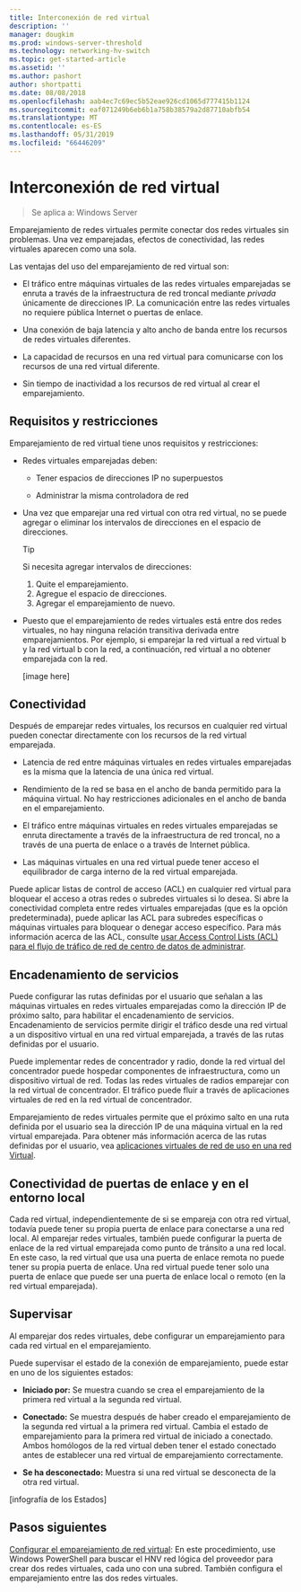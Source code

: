 ```yaml
---
title: Interconexión de red virtual
description: ''
manager: dougkim
ms.prod: windows-server-threshold
ms.technology: networking-hv-switch
ms.topic: get-started-article
ms.assetid: ''
ms.author: pashort
author: shortpatti
ms.date: 08/08/2018
ms.openlocfilehash: aab4ec7c69ec5b52eae926cd1065d777415b1124
ms.sourcegitcommit: eaf071249b6eb6b1a758b38579a2d87710abfb54
ms.translationtype: MT
ms.contentlocale: es-ES
ms.lasthandoff: 05/31/2019
ms.locfileid: "66446209"
---
```

# <a name="virtual-network-peering"></a>Interconexión de red virtual

>Se aplica a: Windows Server

Emparejamiento de redes virtuales permite conectar dos redes virtuales sin problemas. Una vez emparejadas, efectos de conectividad, las redes virtuales aparecen como una sola. 

Las ventajas del uso del emparejamiento de red virtual son:

-   El tráfico entre máquinas virtuales de las redes virtuales emparejadas se enruta a través de la infraestructura de red troncal mediante *privada* únicamente de direcciones IP. La comunicación entre las redes virtuales no requiere pública Internet o puertas de enlace.

-   Una conexión de baja latencia y alto ancho de banda entre los recursos de redes virtuales diferentes.

-   La capacidad de recursos en una red virtual para comunicarse con los recursos de una red virtual diferente.

-   Sin tiempo de inactividad a los recursos de red virtual al crear el emparejamiento.

## <a name="requirements-and-constraints"></a>Requisitos y restricciones

Emparejamiento de red virtual tiene unos requisitos y restricciones:

- Redes virtuales emparejadas deben:

  -   Tener espacios de direcciones IP no superpuestos

  -   Administrar la misma controladora de red

- Una vez que emparejar una red virtual con otra red virtual, no se puede agregar o eliminar los intervalos de direcciones en el espacio de direcciones.

  >[!TIP]
  >Si necesita agregar intervalos de direcciones:<ol><li>Quite el emparejamiento.</li><li>Agregue el espacio de direcciones.</li><li>Agregar el emparejamiento de nuevo.</li></ol>

- Puesto que el emparejamiento de redes virtuales está entre dos redes virtuales, no hay ninguna relación transitiva derivada entre emparejamientos. Por ejemplo, si emparejar la red virtual a red virtual b y la red virtual b con la red, a continuación, red virtual a no obtener emparejada con la red.

  [image here]

## <a name="connectivity"></a>Conectividad

Después de emparejar redes virtuales, los recursos en cualquier red virtual pueden conectar directamente con los recursos de la red virtual emparejada.

-   Latencia de red entre máquinas virtuales en redes virtuales emparejadas es la misma que la latencia de una única red virtual.

-   Rendimiento de la red se basa en el ancho de banda permitido para la máquina virtual. No hay restricciones adicionales en el ancho de banda en el emparejamiento.

-   El tráfico entre máquinas virtuales en redes virtuales emparejadas se enruta directamente a través de la infraestructura de red troncal, no a través de una puerta de enlace o a través de Internet pública.

-   Las máquinas virtuales en una red virtual puede tener acceso el equilibrador de carga interno de la red virtual emparejada.

Puede aplicar listas de control de acceso (ACL) en cualquier red virtual para bloquear el acceso a otras redes o subredes virtuales si lo desea. Si abre la conectividad completa entre redes virtuales emparejadas (que es la opción predeterminada), puede aplicar las ACL para subredes específicas o máquinas virtuales para bloquear o denegar acceso específico. Para más información acerca de las ACL, consulte [usar Access Control Lists (ACL) para el flujo de tráfico de red de centro de datos de administrar](https://docs.microsoft.com/windows-server/networking/sdn/manage/use-acls-for-traffic-flow).

## <a name="service-chaining"></a>Encadenamiento de servicios

Puede configurar las rutas definidas por el usuario que señalan a las máquinas virtuales en redes virtuales emparejadas como la dirección IP de próximo salto, para habilitar el encadenamiento de servicios. Encadenamiento de servicios permite dirigir el tráfico desde una red virtual a un dispositivo virtual en una red virtual emparejada, a través de las rutas definidas por el usuario.

Puede implementar redes de concentrador y radio, donde la red virtual del concentrador puede hospedar componentes de infraestructura, como un dispositivo virtual de red. Todas las redes virtuales de radios emparejar con la red virtual de concentrador. El tráfico puede fluir a través de aplicaciones virtuales de red en la red virtual de concentrador.

Emparejamiento de redes virtuales permite que el próximo salto en una ruta definida por el usuario sea la dirección IP de una máquina virtual en la red virtual emparejada. Para obtener más información acerca de las rutas definidas por el usuario, vea [aplicaciones virtuales de red de uso en una red Virtual](https://docs.microsoft.com/windows-server/networking/sdn/manage/use-network-virtual-appliances-on-a-vn).

## <a name="gateways-and-on-premises-connectivity"></a>Conectividad de puertas de enlace y en el entorno local

Cada red virtual, independientemente de si se empareja con otra red virtual, todavía puede tener su propia puerta de enlace para conectarse a una red local. Al emparejar redes virtuales, también puede configurar la puerta de enlace de la red virtual emparejada como punto de tránsito a una red local. En este caso, la red virtual que usa una puerta de enlace remota no puede tener su propia puerta de enlace. Una red virtual puede tener solo una puerta de enlace que puede ser una puerta de enlace local o remoto (en la red virtual emparejada).

## <a name="monitor"></a>Supervisar

Al emparejar dos redes virtuales, debe configurar un emparejamiento para cada red virtual en el emparejamiento.

Puede supervisar el estado de la conexión de emparejamiento, puede estar en uno de los siguientes estados:

-   **Iniciado por:** Se muestra cuando se crea el emparejamiento de la primera red virtual a la segunda red virtual.

-   **Conectado:** Se muestra después de haber creado el emparejamiento de la segunda red virtual a la primera red virtual. Cambia el estado de emparejamiento para la primera red virtual de iniciado a conectado. Ambos homólogos de la red virtual deben tener el estado conectado antes de establecer una red virtual de emparejamiento correctamente.

-   **Se ha desconectado:** Muestra si una red virtual se desconecta de la otra red virtual.

[infografía de los Estados]

## <a name="next-steps"></a>Pasos siguientes
[Configurar el emparejamiento de red virtual](sdn-configure-vnet-peering.md): En este procedimiento, use Windows PowerShell para buscar el HNV red lógica del proveedor para crear dos redes virtuales, cada uno con una subred. También configura el emparejamiento entre las dos redes virtuales.

